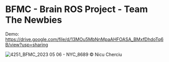 # BFMC - Brain ROS Project - Team The Newbies
Demo: https://drive.google.com/file/d/13MOu5MbNnMpaAHFOASA_BMxfDhdoTq6B/view?usp=sharing

![4251_BFMC_2023 05 06 - NYC_8689 © Nicu Cherciu](https://github.com/tomiio/BFMC/assets/76414034/5bcf7655-9b2b-40cf-8f50-b3a7bc377b3a)
